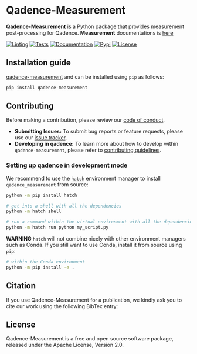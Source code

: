 # Qadence-Measurement

**Qadence-Measurement** is a Python package that provides measurement post-processing for Qadence. **Measurement** documentations is [here](https://pasqal-io.github.io/qadence-hub/qadence-measurement/latest/)

[![Linting](https://github.com/pasqal-io/qadence-hub/actions/workflows/lint.yml/badge.svg)](https://github.com/pasqal-io/qadence-hub/actions/workflows/lint.yml)
[![Tests](https://github.com/pasqal-io/qadence-hub/actions/workflows/test_fast.yml/badge.svg)](https://github.com/pasqal-io/qadence-hub/actions/workflows/test.yml)
[![Documentation](https://github.com/pasqal-io/qadence-hub/actions/workflows/build_docs.yml/badge.svg)](https://pasqal-io.github.io/qadence-hub/latest)
[![Pypi](https://badge.fury.io/py/qadence-measurement.svg)](https://pypi.org/project/qadence-measurement/)
[![License](https://img.shields.io/badge/License-Apache_2.0-blue.svg)](https://opensource.org/licenses/Apache-2.0)


## Installation guide

[qadence-measurement](https://pypi.org/project/qadence-measurement/) and can be installed using `pip` as follows:

```bash
pip install qadence-measurement
```

## Contributing

Before making a contribution, please review our [code of conduct](docs/CODE_OF_CONDUCT.md).

- **Submitting Issues:** To submit bug reports or feature requests, please use our [issue tracker](https://github.com/pasqal-io/qadence-hub/issues).
- **Developing in qadence:** To learn more about how to develop within `qadence-measurement`, please refer to [contributing guidelines](docs/CONTRIBUTING.md).

### Setting up qadence in development mode

We recommend to use the [`hatch`](https://hatch.pypa.io/latest/) environment manager to install `qadence_measurement` from source:

```bash
python -m pip install hatch

# get into a shell with all the dependencies
python -m hatch shell

# run a command within the virtual environment with all the dependencies
python -m hatch run python my_script.py
```

**WARNING**
`hatch` will not combine nicely with other environment managers such as Conda. If you still want to use Conda,
install it from source using `pip`:

```bash
# within the Conda environment
python -m pip install -e .
```

## Citation

If you use Qadence-Measurement for a publication, we kindly ask you to cite our work using the following BibTex entry:

<!-- ```latex
@misc{qadence-protocols2024pasqal,
  url = {https://github.com/pasqal-io/qadence-protocols},
  title = {Qadence Protocols: {A}n {E}xperiment runner for Qadence.},
  year = {2023}
}
``` -->

## License
Qadence-Measurement is a free and open source software package, released under the Apache License, Version 2.0.

